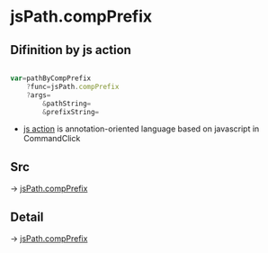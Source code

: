 # jsPath.compPrefix

## Difinition by js action

```js.js

var=pathByCompPrefix
	?func=jsPath.compPrefix
	?args=
		&pathString=
		&prefixString=
```

- [js action]() is annotation-oriented language based on javascript in CommandClick

## Src

-> [jsPath.compPrefix](https://github.com/puutaro/CommandClick/blob/master/app/src/main/java/com/puutaro/commandclick/fragment_lib/terminal_fragment/js_interface/JsPath.kt#L15)

## Detail

-> [jsPath.compPrefix](https://github.com/puutaro/CommandClick/blob/master/md/developer/js_interface/details/JsPath/compPrefix.md)
